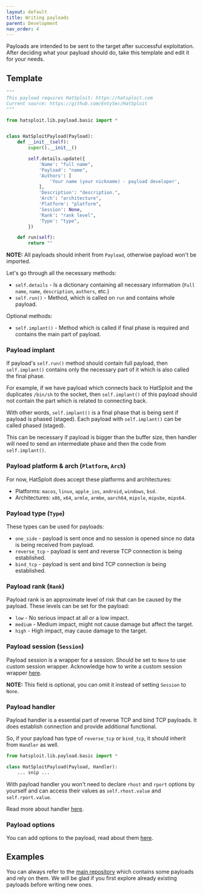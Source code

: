 ```yaml
---
layout: default
title: Writing payloads
parent: Development
nav_order: 4
---
```


Payloads are intended to be sent to the target after successful exploitation.
After deciding what your payload should do, take this template and edit it for your needs.

## Template

```python
"""
This payload requires HatSploit: https://hatsploit.com
Current source: https://github.com/EntySec/HatSploit
"""

from hatsploit.lib.payload.basic import *


class HatSploitPayload(Payload):
    def __init__(self):
        super().__init__()

        self.details.update({
            'Name': "full name",
            'Payload': "name",
            'Authors': [
                'Your name (your nickname) - payload developer',
            ],
            'Description': "description.",
            'Arch': "architecture",
            'Platform': "platform",
            'Session': None,
            'Rank': "rank level",
            'Type': "type",
        })

    def run(self):
        return ""
```

**NOTE:** All payloads should inherit from `Payload`, otherwise payload won't be imported.

Let's go through all the necessary methods:

* `self.details` - Is a dictionary containing all necessary information (`Full name`, `name`, `description`, `authors`, etc.)
* `self.run()` - Method, which is called on `run` and contains whole payload.

Optional methods:

* `self.implant()` - Method which is called if final phase is required and contains the main part of payload.

### Payload implant

If payload's `self.run()` method should contain full payload, then `self.implant()` contains only the necessary part of it which is also called the final phase.

For example, if we have payload which connects back to HatSploit and the duplicates `/bin/sh` to the socket, then `self.implant()` of this payload should not contain the part which is related to connecting back.

With other words, `self.implant()` is a final phase that is being sent if payload is phased (staged). Each payload with `self.implant()` can be called phased (staged).

This can be necessary if payload is bigger than the buffer size, then handler will need to send an intermediate phase and then the code from `self.implant()`.

### Payload platform & arch (`Platform`, `Arch`)

For now, HatSploit does accept these platforms and architectures:

* Platforms: `macos`, `linux`, `apple_ios`, `android`, `windows`, `bsd`.
* Architectures: `x86`, `x64`, `armle`, `armbe`, `aarch64`, `mipsle`, `mipsbe`, `mips64`.

### Payload type (`Type`)
These types can be used for payloads:

* `one_side` - payload is sent once and no session is opened since no data is being received from payload.
* `reverse_tcp` - payload is sent and reverse TCP connection is being established.
* `bind_tcp` - payload is sent and bind TCP connection is being established.

### Payload rank (`Rank`)

Payload rank is an approximate level of risk that can be caused by the payload. These levels can be set for the payload:

* `low` - No serious impact at all or a low impact.
* `medium` - Medium impact, might not cause damage but affect the target.
* `high` - High impact, may cause damage to the target.

### Payload session (`Session`)

Payload session is a wrapper for a session. Should be set to `None` to use custom session wrapper. Acknowledge how to write a custom session wrapper [here](/docs/development/session-wrapper).

**NOTE:** This field is optional, you can omit it instead of setting `Session` to `None`.

### Payload handler

Payload handler is a essential part of reverse TCP and bind TCP payloads. It does establish connection and provide additional functional.

So, if your payload has type of `reverse_tcp` or `bind_tcp`, it should inherit from `Handler` as well.

```python
from hatsploit.lib.payload.basic import *

class HatSploitPayload(Payload, Handler):
    ... snip ...
```

With payload handler you won't need to declare `rhost` and `rport` options by yourself and can access their values as `self.rhost.value` and `self.rport.value`.

Read more about handler [here](/docs/kits/handler).

### Payload options

You can add options to the payload, read about them [here](/docs/development/options).

## Examples

You can always refer to the [main repository](https://github.com/EntySec/HatSploit/tree/main/hatsploit/payloads) which contains some payloads and rely on them.
We will be glad if you first explore already existing payloads before writing new ones.